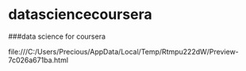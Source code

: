 # datasciencecoursera
###data science for coursera

file:///C:/Users/Precious/AppData/Local/Temp/Rtmpu222dW/Preview-7c026a671ba.html
